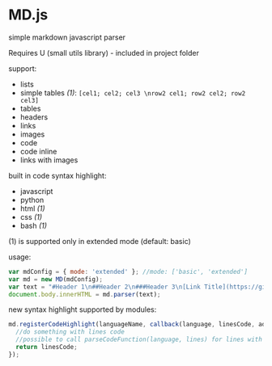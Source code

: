 # MD.js
simple markdown javascript parser

Requires U (small utils library) - included in project folder

support:
- lists
- simple tables *(1)*: `[cel1; cel2; cel3 \nrow2 cel1; row2 cel2; row2 cel3]`
- tables
- headers
- links
- images
- code
- code inline
- links with images

built in code syntax highlight:
- javascript
- python
- html *(1)*
- css *(1)*
- bash *(1)*


(1) is supported only in extended mode (default: basic)

usage:
```javascript
var mdConfig = { mode: 'extended' }; //mode: ['basic', 'extended']
var md = new MD(mdConfig);
var text = "#Header 1\n##Header 2\n###Header 3\n[Link Title](https://github.com/zbyso23/MD)";
document.body.innerHTML = md.parser(text);
```

new syntax highlight supported by modules:
```javascript
md.registerCodeHighlight(languageName, callback(language, linesCode, addTags, parseCodeFunction){
  //do something with lines code
  //possible to call parseCodeFunction(language, lines) for lines with sublanguage - for example css in html
  return linesCode;
});
